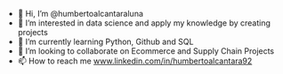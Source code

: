 - 👋 Hi, I’m @humbertoalcantaraluna
- 👀 I’m interested in data science and apply my knowledge by creating projects
- 🌱 I’m currently learning Python, Github and SQL
- 💞️ I’m looking to collaborate on Ecommerce and Supply Chain Projects
- 📫 How to reach me www.linkedin.com/in/humbertoalcantara92
